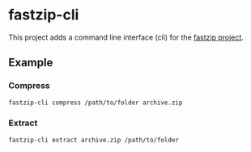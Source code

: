 # fastzip-cli

This project adds a command line interface (cli) for the [fastzip project](https://github.com/saracen/fastzip).

## Example

### Compress

```bash
fastzip-cli compress /path/to/folder archive.zip
```

### Extract

```bash
fastzip-cli extract archive.zip /path/to/folder
```
